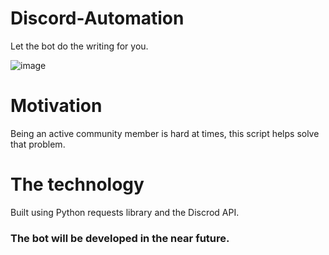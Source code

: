 # Discord-Automation
Let the bot do the writing for you.

![image](https://user-images.githubusercontent.com/87335585/178239084-ea939d71-df7b-43f1-a7c2-01e49c29e931.png)
# Motivation
Being an active community member is hard at times, this script helps solve that problem.
# The technology
Built using Python requests library and the Discrod API.


### The bot will be developed in the near future.
